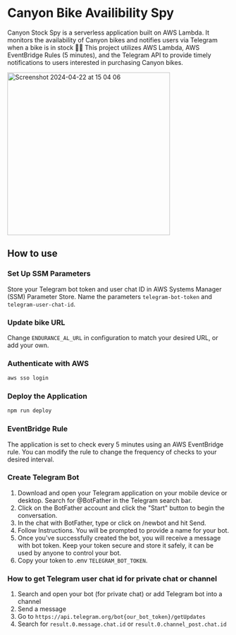 # Canyon Bike Availibility Spy

Canyon Stock Spy is a serverless application built on AWS Lambda. It monitors the availability of Canyon bikes and notifies users via Telegram when a bike is in stock 🚴‍♀️ This project utilizes AWS Lambda, AWS EventBridge Rules (5 minutes), and the Telegram API to provide timely notifications to users interested in purchasing Canyon bikes.

<img width="369" alt="Screenshot 2024-04-22 at 15 04 06" src="https://github.com/inikki/canyon-availability-spy/assets/16180634/4cd72f18-35e8-49b8-912b-1c3a66a8eb30">

## How to use

### Set Up SSM Parameters

Store your Telegram bot token and user chat ID in AWS Systems Manager (SSM) Parameter Store. Name the parameters `telegram-bot-token` and `telegram-user-chat-id`.

### Update bike URL

Change `ENDURANCE_AL_URL` in configuration to match your desired URL, or add your own.

### Authenticate with AWS

```bash
aws sso login
```

### Deploy the Application

```bash
npm run deploy
```

### EventBridge Rule

The application is set to check every 5 minutes using an AWS EventBridge rule. You can modify the rule to change the frequency of checks to your desired interval.

### Create Telegram Bot

1. Download and open your Telegram application on your mobile device or desktop. Search for @BotFather in the Telegram search bar.
2. Click on the BotFather account and click the "Start" button to begin the conversation.
3. In the chat with BotFather, type or click on /newbot and hit Send.
4. Follow Instructions. You will be prompted to provide a name for your bot.
5. Once you've successfully created the bot, you will receive a message with bot token. Keep your token secure and store it safely, it can be used by anyone to control your bot.
6. Copy your token to .env `TELEGRAM_BOT_TOKEN`.

### How to get Telegram user chat id for private chat or channel

1. Search and open your bot (for private chat) or add Telegram bot into a channel
2. Send a message
3. Go to `https://api.telegram.org/bot{our_bot_token}/getUpdates`
4. Search for `result.0.message.chat.id` or `result.0.channel_post.chat.id`
